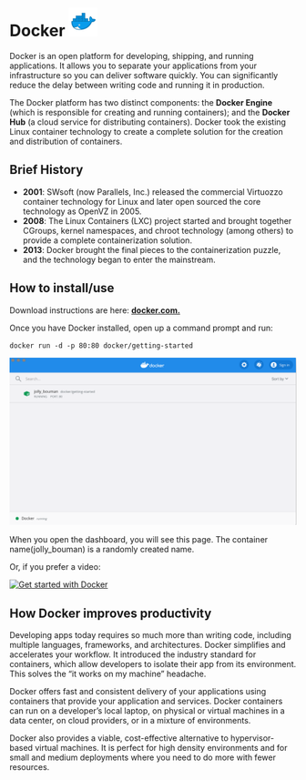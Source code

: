 # Docker <img src="Images/docker_logo.png" alt="git logo" width= 50 height=50>

Docker is an open platform for developing, shipping, and running applications. It allows you to separate your
applications from your infrastructure so you can deliver software quickly. You can significantly reduce the delay
between writing code and running it in production.

The Docker platform has two distinct components: the **Docker Engine** (which is responsible for creating and running
containers); and the **Docker Hub** (a cloud service for distributing containers). Docker took the existing Linux
container technology to create a complete solution for the creation and distribution of containers.

## Brief History

* **2001**: SWsoft (now Parallels, Inc.) released the commercial Virtuozzo container technology for Linux and later open
  sourced the core technology as OpenVZ in 2005.
* **2008**: The Linux Containers (LXC) project started and brought together CGroups, kernel namespaces, and chroot
  technology (among others) to provide a complete containerization solution.
* **2013**: Docker brought the final pieces to the containerization puzzle, and the technology began to enter the
  mainstream.

## How to install/use

Download instructions are here: **[docker.com.](https://www.docker.com/products/docker-desktop)**

Once you have Docker installed, open up a command prompt and run:

    docker run -d -p 80:80 docker/getting-started

![Docker dashboard](Images/Docker_dashboard.png)

When you open the dashboard, you will see this page. The container name(jolly_bouman) is a randomly created name.

Or, if you prefer a video:

[![Get started with Docker](http://img.youtube.com/vi/iqqDU2crIEQ/0.jpg)](https://www.youtube.com/watch?v=iqqDU2crIEQ "Docker")

## How Docker improves productivity

Developing apps today requires so much more than writing code, including multiple languages, frameworks, and
architectures. Docker simplifies and accelerates your workflow. It introduced the industry standard for containers,
which allow developers to isolate their app from its environment. This solves the “it works on my machine” headache.

Docker offers fast and consistent delivery of your applications using containers that provide your application and
services. Docker containers can run on a developer’s local laptop, on physical or virtual machines in a data center, on
cloud providers, or in a mixture of environments.

Docker also provides a viable, cost-effective alternative to hypervisor-based virtual machines. It is perfect for high
density environments and for small and medium deployments where you need to do more with fewer resources.
